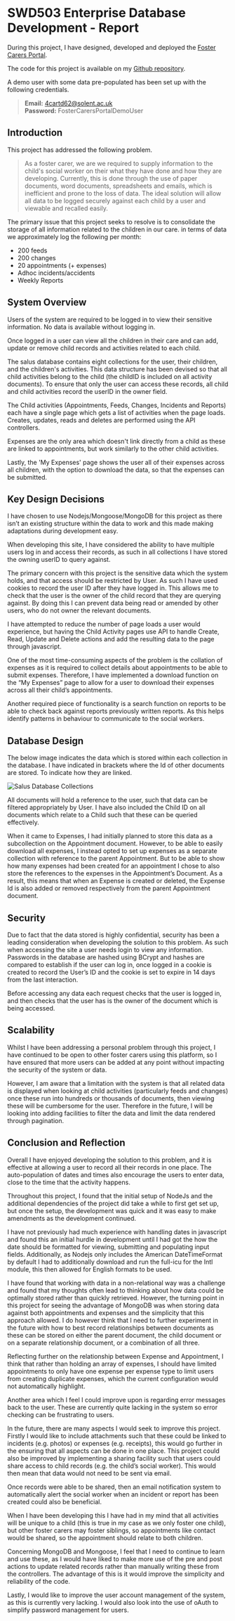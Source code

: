 # SWD503 Enterprise Database Development - Report

During this project, I have designed, developed and deployed the [Foster Carers Portal](https://intense-wildwood-80748.herokuapp.com/).

The code for this project is available on my [Github repository](https://github.com/davidcarter0514/swd503_project/tree/master).

A demo user with some data pre-populated has been set up with the following credentials.<br>
> **Email:** 4cartd62@solent.ac.uk<br>
> **Password:** FosterCarersPortalDemoUser

## Introduction

This project has addressed the following problem.

> As a foster carer, we are we required to supply information to the child's social worker on their what they have done and how they are developing. Currently, this is done through the use of paper documents, word documents, spreadsheets and emails, which is inefficient and prone to the loss of data. The ideal solution will allow all data to be logged securely against each child by a user and viewable and recalled easily.

The primary issue that this project seeks to resolve is to consolidate the storage of all information related to the children in our care. in terms of data we approximately log the following per month:
- 200 feeds
- 200 changes
- 20 appointments (+ expenses)
- Adhoc incidents/accidents
- Weekly Reports 

## System Overview

Users of the system are required to be logged in to view their sensitive information. No data is available without logging in.

Once logged in a user can view all the children in their care and can add, update or remove child records and activities related to each child.

The salus database contains eight collections for the user, their children, and the children's activities. This data structure has been devised so that all child activities belong to the child (the childID is included on all activity documents). To ensure that only the user can access these records, all child and child activities record the userID in the owner field. 

The Child activities (Appointments, Feeds, Changes, Incidents and Reports) each have a single page which gets a list of activities when the page loads. Creates, updates, reads and deletes are performed using the API controllers.

Expenses are the only area which doesn't link directly from a child as these are linked to appointments, but work similarly to the other child activities.

Lastly, the 'My Expenses' page shows the user all of their expenses across all children, with the option to download the data, so that the expenses can be submitted.

## Key Design Decisions
I have chosen to use Nodejs/Mongoose/MongoDB for this project as there isn’t an existing structure within the data to work and this made making adaptations during development easy.

When developing this site, I have considered the ability to have multiple users log in and access their records, as such in all collections I have stored the owning userID to query against.

The primary concern with this project is the sensitive data which the system holds, and that access should be restricted by User. As such I have used cookies to record the user ID after they have logged in. This allows me to check that the user is the owner of the child record that they are querying against. By doing this I can prevent data being read or amended by other users, who do not owner the relevant documents.

I have attempted to reduce the number of page loads a user would experience, but having the Child Activity pages use API to handle Create, Read, Update and Delete actions and add the resulting data to the page through javascript.

One of the most time-consuming aspects of the problem is the collation of expenses as it is required to collect details about appointments to be able to submit expenses. Therefore, I have implemented a download function on the “My Expenses” page to allow for a user to download their expenses across all their child’s appointments.

Another required piece of functionality is a search function on reports to be able to check back against reports previously written reports. As this helps identify patterns in behaviour to communicate to the social workers.

## Database Design
The below image indicates the data which is stored within each collection in the database. I have indicated in brackets where the Id of other documents are stored. To indicate how they are linked.

![Salus Database Collections](https://github.com/davidcarter0514/swd503_project/tree/master/report_images/Models.PNG)

All documents will hold a reference to the user, such that data can be filtered appropriately by User. I have also included the Child ID on all documents which relate to a Child such that these can be queried effectively.

When it came to Expenses, I had initially planned to store this data as a subcollection on the Appointment document. However, to be able to easily download all expenses, I instead opted to set up expenses as a separate collection with reference to the parent Appointment. But to be able to show how many expenses had been created for an appointment I chose to also store the references to the expenses in the Appointment’s Document. As a result, this means that when an Expense is created or deleted, the Expense Id is also added or removed respectively from the parent Appointment document.

## Security

Due to fact that the data stored is highly confidential, security has been a leading consideration when developing the solution to this problem. As such when accessing the site a user needs login to view any information. Passwords in the database are hashed using BCrypt and hashes are compared to establish if the user can log in, once logged in a cookie is created to record the User’s ID and the cookie is set to expire in 14 days from the last interaction.

Before accessing any data each request checks that the user is logged in, and then checks that the user has is the owner of the document which is being accessed. 

## Scalability

Whilst I have been addressing a personal problem through this project, I have continued to be open to other foster carers using this platform, so I have ensured that more users can be added at any point without impacting the security of the system or data.

However, I am aware that a limitation with the system is that all related data is displayed when looking at child activities (particularly feeds and changes) once these run into hundreds or thousands of documents, then viewing these will be cumbersome for the user. Therefore in the future, I will be looking into adding facilities to filter the data and limit the data rendered through pagination.

## Conclusion and Reflection

Overall I have enjoyed developing the solution to this problem, and it is effective at allowing a user to record all their records in one place. The auto-population of dates and times also encourage the users to enter data, close to the time that the activity happens.

Throughout this project, I found that the initial setup of NodeJs and the additional dependencies of the project did take a while to first get set up, but once the setup, the development was quick and it was easy to make amendments as the development continued.

I have not previously had much experience with handling dates in javascript and found this an initial hurdle in development until I had got the how the date should be formatted for viewing, submitting and populating input fields. Additionally, as Nodejs  only includes the American DateTimeFormat by default I had to additionally download and run the full-icu for the Intl module, this then allowed for English formats to be used.

I have found that working with data in a non-relational way was a challenge and found that my thoughts often lead to thinking about how data could be optimally stored rather than quickly retrieved. However, the turning point in this project for seeing the advantage of MongoDB was when storing data against both appointments and expenses and the simplicity that this approach allowed. I do however think that I need to further experiment in the future with how to best record relationships between documents as these can be stored on either the parent document, the child document or on a separate relationship document, or a combination of all three.

Reflecting further on the relationship between Expense and Appointment, I think that rather than holding an array of expenses, I should have limited appointments to only have one expense per expense type to limit users from creating duplicate expenses, which the current configuration would not automatically highlight.

Another area which I feel I could improve upon is regarding error messages back to the user. These are currently quite lacking in the system so error checking can be frustrating to users.

In the future, there are many aspects I would seek to improve this project. Firstly I would like to include attachments such that these could be linked to incidents (e.g. photos) or expenses (e.g. receipts), this would go further in the ensuring that all aspects can be done in one place. This project could also be improved by implementing a sharing facility such that users could share access to child records (e.g. the child’s social worker). This would then mean that data would not need to be sent via email.

Once records were able to be shared, then an email notification system to automatically alert the social worker when an incident or report has been created could also be beneficial.

When I have been developing this I have had in my mind that all activities will be unique to a child (this is true in my case as we only foster one child), but other foster carers may foster siblings, so appointments like contact would be shared, so the appointment should relate to both children.

Concerning MongoDB and Mongoose, I feel that I need to continue to learn and use these, as I would have liked to make more use of the pre and post actions to update related records rather than manually writing these from the controllers. The advantage of this is it would improve the simplicity and reliability of the code.

Lastly, I would like to improve the user account management of the system, as this is currently very lacking. I would also look into the use of oAuth to simplify password management for users.

